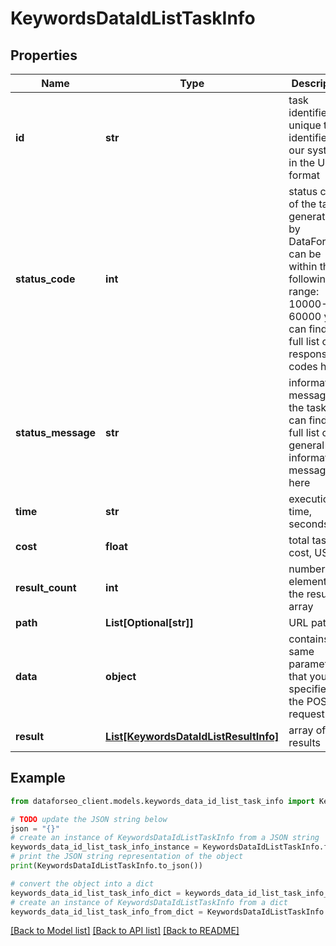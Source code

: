 # KeywordsDataIdListTaskInfo


## Properties

Name | Type | Description | Notes
------------ | ------------- | ------------- | -------------
**id** | **str** | task identifier unique task identifier in our system in the UUID format | [optional] 
**status_code** | **int** | status code of the task generated by DataForSEO, can be within the following range: 10000-60000 you can find the full list of the response codes here | [optional] 
**status_message** | **str** | informational message of the task you can find the full list of general informational messages here | [optional] 
**time** | **str** | execution time, seconds | [optional] 
**cost** | **float** | total tasks cost, USD | [optional] 
**result_count** | **int** | number of elements in the result array | [optional] 
**path** | **List[Optional[str]]** | URL path | [optional] 
**data** | **object** | contains the same parameters that you specified in the POST request | [optional] 
**result** | [**List[KeywordsDataIdListResultInfo]**](KeywordsDataIdListResultInfo.md) | array of results | [optional] 

## Example

```python
from dataforseo_client.models.keywords_data_id_list_task_info import KeywordsDataIdListTaskInfo

# TODO update the JSON string below
json = "{}"
# create an instance of KeywordsDataIdListTaskInfo from a JSON string
keywords_data_id_list_task_info_instance = KeywordsDataIdListTaskInfo.from_json(json)
# print the JSON string representation of the object
print(KeywordsDataIdListTaskInfo.to_json())

# convert the object into a dict
keywords_data_id_list_task_info_dict = keywords_data_id_list_task_info_instance.to_dict()
# create an instance of KeywordsDataIdListTaskInfo from a dict
keywords_data_id_list_task_info_from_dict = KeywordsDataIdListTaskInfo.from_dict(keywords_data_id_list_task_info_dict)
```
[[Back to Model list]](../README.md#documentation-for-models) [[Back to API list]](../README.md#documentation-for-api-endpoints) [[Back to README]](../README.md)


